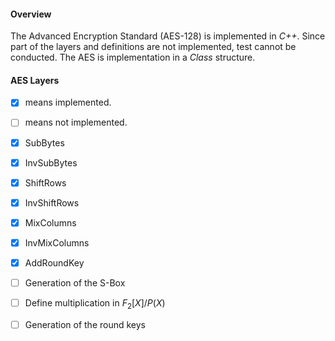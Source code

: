 #### Overview

The Advanced Encryption Standard (AES-128) is implemented in *C++*.  Since part of the layers and definitions are not implemented, test cannot be conducted. The AES is implementation in a *Class* structure. 

#### AES Layers

- [x] means implemented.

- [ ] means not implemented.

- [x] SubBytes

- [x] InvSubBytes

- [x] ShiftRows

- [x] InvShiftRows

- [x] MixColumns

- [x] InvMixColumns

- [x] AddRoundKey

- [ ] Generation of the S-Box

- [ ] Define multiplication in $F_{2}[X]/P(X)$

- [ ] Generation of the round keys
